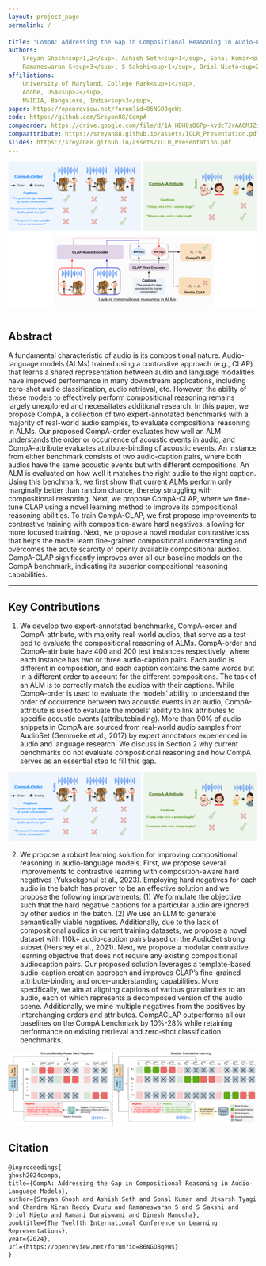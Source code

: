 ```yaml
---
layout: project_page
permalink: /

title: "CompA: Addressing the Gap in Compositional Reasoning in Audio-Language Models"
authors:
    Sreyan Ghosh<sup>1,2</sup>, Ashish Seth<sup>1</sup>, Sonal Kumar<sup>1</sup>, Utkarsh Tyagi<sup>1</sup>, Chandra Kiran Reddy Evuru<sup>1</sup>,  
    Ramaneswaran S<sup>3</sup>, S Sakshi<sup>1</sup>, Oriol Nieto<sup>2</sup>, Ramani Duraiswami<sup>1</sup>, Dinesh Manocha<sup>1</sup>
affiliations:
    University of Maryland, College Park<sup>1</sup>,
    Adobe, USA<sup>2</sup>,
    NVIDIA, Bangalore, India<sup>3</sup>,
paper: https://openreview.net/forum?id=86NGO8qeWs
code: https://github.com/Sreyan88/CompA
compaorder: https://drive.google.com/file/d/1A_HDH0sO6Pp-kvdcTJrAA6MJZiItHZTQ/view?usp=sharing
compaattribute: https://sreyan88.github.io/assets/ICLR_Presentation.pdf
slides: https://sreyan88.github.io/assets/ICLR_Presentation.pdf
---
```


![Turing Machine](/static/image/benchmark-1.png)

<div class="columns is-centered has-text-centered">
    <div class="column is-four-fifths">
        <h2>Abstract</h2>
        <div class="content has-text-justified">
A fundamental characteristic of audio is its compositional nature. Audio-language models (ALMs) trained using a contrastive approach (e.g., CLAP) that learns a shared representation between audio and language modalities have improved performance in many downstream applications, including zero-shot audio classification, audio retrieval, etc. However, the ability of these models to effectively perform compositional reasoning remains largely unexplored and necessitates additional research. In this paper, we propose CompA, a collection of two expert-annotated benchmarks with a majority of real-world audio samples, to evaluate compositional reasoning in ALMs. Our proposed CompA-order evaluates how well an ALM understands the order or occurrence of acoustic events in audio, and CompA-attribute evaluates attribute-binding of acoustic events. An instance from either benchmark consists of two audio-caption pairs, where both audios have the same acoustic events but with different compositions. An ALM is evaluated on how well it matches the right audio to the right caption. Using this benchmark, we first show that current ALMs perform only marginally better than random chance, thereby struggling with compositional reasoning. Next, we propose CompA-CLAP, where we fine-tune CLAP using a novel learning method to improve its compositional reasoning abilities. To train CompA-CLAP, we first propose improvements to contrastive training with composition-aware hard negatives, allowing for more focused training. Next, we propose a novel modular contrastive loss that helps the model learn fine-grained compositional understanding and overcomes the acute scarcity of openly available compositional audios. CompA-CLAP significantly improves over all our baseline models on the CompA benchmark, indicating its superior compositional reasoning capabilities.
        </div>
    </div>
</div>

---



## Key Contributions
1. We develop two expert-annotated benchmarks, CompA-order and CompA-attribute, with majority real-world audios, that serve as a test-bed to evaluate the compositional reasoning of ALMs. CompA-order and CompA-attribute have 400 and 200 test instances respectively, where each instance has two or three audio-caption pairs. Each audio is different in composition, and each caption contains the same words but in a different order to account for the different compositions. The task of an ALM is to correctly match the audios with their captions. While CompA-order is used to evaluate the models’ ability to understand the order of occurrence between two acoustic events in an audio, CompA-attribute is used to evaluate the models’ ability to link attributes to specific acoustic events (attributebinding). More than 90% of audio snippets in CompA are sourced from real-world audio samples from AudioSet (Gemmeke et al., 2017) by expert annotators experienced in audio and language research. We discuss in Section 2 why current benchmarks do not evaluate compositional reasoning and how CompA serves as an essential step to fill this gap.

![Turing Machine](/static/image/benchmark_top-1.png)

2. We propose a robust learning solution for improving compositional reasoning in audio-language models. First, we propose several improvements to contrastive learning with composition-aware hard negatives (Yuksekgonul et al., 2023). Employing hard negatives for each audio in the batch has proven to be an effective solution and we propose the following improvements: (1) We formulate the objective such that the hard negative captions for a particular audio are ignored by other audios in the batch. (2) We use an LLM to generate semantically viable negatives. Additionally, due to the lack of compositional audios in current training datasets, we propose a novel dataset with 110k+ audio-caption pairs based on the AudioSet strong subset (Hershey et al., 2021). Next, we propose a modular contrastive learning objective that does not require any existing compositional audiocaption pairs. Our proposed solution leverages a template-based audio-caption creation approach and improves CLAP’s fine-grained attribute-binding and order-understanding capabilities. More specifically, we aim at aligning captions of various granularities to an audio, each of which represents a decomposed version of the audio scene. Additionally, we mine multiple negatives from the positives by interchanging orders and attributes. CompACLAP outperforms all our baselines on the CompA benchmark by 10%-28% while retaining performance on existing retrieval and zero-shot classification benchmarks.

![Turing Machine](/static/image/main_diagram_updated.png)


## Citation
```
@inproceedings{
ghosh2024compa,
title={CompA: Addressing the Gap in Compositional Reasoning in Audio-Language Models},
author={Sreyan Ghosh and Ashish Seth and Sonal Kumar and Utkarsh Tyagi and Chandra Kiran Reddy Evuru and Ramaneswaran S and S Sakshi and Oriol Nieto and Ramani Duraiswami and Dinesh Manocha},
booktitle={The Twelfth International Conference on Learning Representations},
year={2024},
url={https://openreview.net/forum?id=86NGO8qeWs}
}
```
